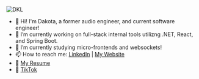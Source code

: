 ![DKL](https://i.imgur.com/2dyenxR.gif)

- 👋 Hi! I'm Dakota, a former audio engineer, and current software engineer!
- 🔭 I’m currently working on full-stack internal tools utilizng .NET, React, and Spring Boot.
- 🌱 I’m currently studying micro-frontends and websockets!
- 📫 How to reach me: [LinkedIn](https://www.linkedin.com/in/dakotalavallee/) | [My Website](https://www.dkldev.app/)
- 📝 [My Resume](https://docs.google.com/document/d/1NbRaiMbX6pozNBjygUnjaUYFeZ9pJYwbbZdqVNw1lYI/edit?usp=sharing)
- 📱 [TikTok](https://www.tiktok.com/@dkldev?is_from_webapp=1&sender_device=pc)
